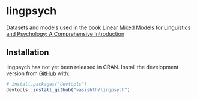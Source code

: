 # lingpsych
Datasets and models used in the book [Linear Mixed Models for Linguistics and Psychology: A Comprehensive Introduction](https://vasishth.github.io/Freq_CogSci/)

## Installation

lingpsych has not yet been released in CRAN. Install the
development version from [GitHub](https://github.com/) with:

``` r
# install.packages("devtools")
devtools::install_github("vasishth/lingpsych")
```
